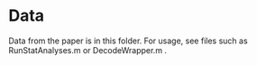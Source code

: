 # Data

Data from the paper is in this folder. For usage, see files such as RunStatAnalyses.m or DecodeWrapper.m .
